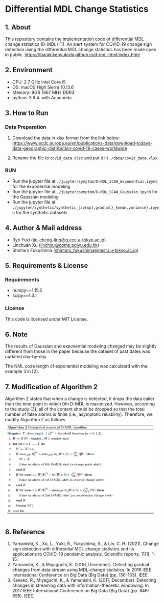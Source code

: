 # Differential MDL Change Statistics

## 1. About
This repository contains the implementation code of differential MDL change statistics (D-MDL) [1].
An alert system for COVID-19 change sign detection using the differential MDL change statistics has been made open in public.
https://ibarakikenyukishi.github.io/d-mdl-html/index.html

## 2. Environment
- CPU: 2.7 GHz Intel Core i5
- OS: macOS High Sierra 10.13.6
- Memory: 8GB 1867 MHz DDR3
- python: 3.6.4. with Anaconda.

## 3. How to Run
### Data Preparation
1. Download the data in xlsx format from the link below:
https://www.ecdc.europa.eu/en/publications-data/download-todays-data-geographic-distribution-covid-19-cases-worldwide

2. Rename the file to `covid_data.xlsx` and put it in `./data/covid_data.xlsx`.

### RUN
- Run the jupyter file at `./jupyter/symptom/D-MDL_SCAW_Exponential.ipynb` for the exponential modeling
- Run the jupyter file at `./jupyter/symptom/D-MDL_SCAW_Gaussian.ipynb` for the Gaussian modeling
- Run the jupyter file at `./jupyter/synthetic/synthetic_{abrupt,gradual}_{mean,variance}.ipynb` for the synthetic datasets

## 4. Author & Mail address
- Ryo Yuki (jie-cheng-ling@g.ecc.u-tokyo.ac.jp)
- Linchuan Xu (linchxu@comp.polyu.edu.hk)
- Shintaro Fukushima (shintaro_fukushima@mist.i.u-tokyo.ac.jp)

## 5. Requirements & License
### Requirements
- numpy==1.15.0
- scipy==1.3.1

### License
This code is licensed under MIT License.

## 6. Note
The results of Gaussian and exponential modeling changed may be slightly different from those in the paper because the dataset of past dates was updated day-by-day.

The NML code length of exponential modeling was calculated with the example 3 in [2].

## 7. Modification of Algorithm 2
Algorithm 2 states that when a change is detected, it drops the data ealier than the time point in which 0th D-MDL is maximized. However, according to the study [3], all of the content should be dropped so that the total number of false alarms is finite (i.e., asymptotic reliability). Therefore, we modify Algorithm 2 as follows:
![modification](modification.png)

## 8. Reference
1. Yamanishi, K., Xu, L., Yuki, R., Fukushima, S., & Lin, C. H. (2021). Change sign detection with differential MDL change statistics and its applications to COVID-19 pandemic analysis. Scientific reports, 11(1), 1-15.
2. Yamanishi, K., & Miyaguchi, K. (2016, December). Detecting gradual changes from data stream using MDL-change statistics. In 2016 IEEE International Conference on Big Data (Big Data) (pp. 156-163). IEEE.
3. Kaneko, R., Miyaguchi, K., & Yamanishi, K. (2017, December). Detecting changes in streaming data with information-theoretic windowing. In 2017 IEEE International Conference on Big Data (Big Data) (pp. 646-655). IEEE.
